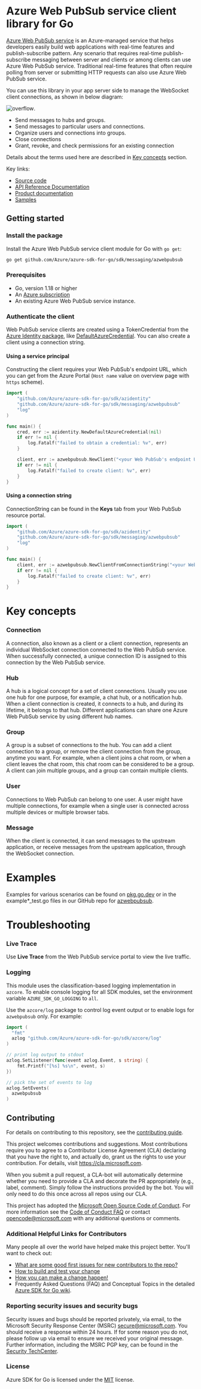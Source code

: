 # Azure Web PubSub service client library for Go

[Azure Web PubSub service](https://aka.ms/awps/doc) is an Azure-managed service that helps developers easily build web applications with real-time features and publish-subscribe pattern. Any scenario that requires real-time publish-subscribe messaging between server and clients or among clients can use Azure Web PubSub service. Traditional real-time features that often require polling from server or submitting HTTP requests can also use Azure Web PubSub service.

You can use this library in your app server side to manage the WebSocket client connections, as shown in below diagram:

![overflow](https://user-images.githubusercontent.com/668244/140014067-25a00959-04dc-47e8-ac25-6957bd0a71ce.png).

- Send messages to hubs and groups.
- Send messages to particular users and connections.
- Organize users and connections into groups.
- Close connections
- Grant, revoke, and check permissions for an existing connection

Details about the terms used here are described in [Key concepts](#key-concepts) section.

Key links:
- [Source code][source]
- [API Reference Documentation][godoc]
- [Product documentation][product]
- [Samples][godoc_examples]

## Getting started

### Install the package

Install the Azure Web PubSub service client module for Go with `go get`:

```bash
go get github.com/Azure/azure-sdk-for-go/sdk/messaging/azwebpubsub
```

### Prerequisites

- Go, version 1.18 or higher
- An [Azure subscription](https://azure.microsoft.com/free/)
- An existing Azure Web PubSub service instance.


### Authenticate the client

Web PubSub service clients are created using a TokenCredential from the [Azure Identity package][azure_identity_pkg], like [DefaultAzureCredential][default_azure_credential].
You can also create a client using a connection string.

#### Using a service principal

Constructing the client requires your Web PubSub's endpoint URL, which you can get from the Azure Portal (`Host name` value on overview page with `https` scheme).

```go
import (
	"github.com/Azure/azure-sdk-for-go/sdk/azidentity"
	"github.com/Azure/azure-sdk-for-go/sdk/messaging/azwebpubsub"
	"log"
)

func main() {
	cred, err := azidentity.NewDefaultAzureCredential(nil)
	if err != nil {
		log.Fatalf("failed to obtain a credential: %v", err)
	}

	client, err := azwebpubsub.NewClient("<your Web PubSub's endpoint URL>", cred, nil)
	if err != nil {
		log.Fatalf("failed to create client: %v", err)
	}
}
```

#### Using a connection string

ConnectionString can be found in the **Keys** tab from your Web PubSub resource portal.

```go
import (
	"github.com/Azure/azure-sdk-for-go/sdk/azidentity"
	"github.com/Azure/azure-sdk-for-go/sdk/messaging/azwebpubsub"
	"log"
)

func main() {
	client, err := azwebpubsub.NewClientFromConnectionString("<your Web PubSub's connection string>", nil)
	if err != nil {
		log.Fatalf("failed to create client: %v", err)
	}
}
```

# Key concepts

### Connection

A connection, also known as a client or a client connection, represents an individual WebSocket connection connected to the Web PubSub service. When successfully connected, a unique connection ID is assigned to this connection by the Web PubSub service.

### Hub

A hub is a logical concept for a set of client connections. Usually you use one hub for one purpose, for example, a chat hub, or a notification hub. When a client connection is created, it connects to a hub, and during its lifetime, it belongs to that hub. Different applications can share one Azure Web PubSub service by using different hub names.

### Group

A group is a subset of connections to the hub. You can add a client connection to a group, or remove the client connection from the group, anytime you want. For example, when a client joins a chat room, or when a client leaves the chat room, this chat room can be considered to be a group. A client can join multiple groups, and a group can contain multiple clients.

### User

Connections to Web PubSub can belong to one user. A user might have multiple connections, for example when a single user is connected across multiple devices or multiple browser tabs.

### Message

When the client is connected, it can send messages to the upstream application, or receive messages from the upstream application, through the WebSocket connection.

# Examples

Examples for various scenarios can be found on [pkg.go.dev](https://pkg.go.dev/github.com/Azure/azure-sdk-for-go/sdk/messaging/azwebpubsub#pkg-examples) or in the example*_test.go files in our GitHub repo for [azwebpubsub](https://github.com/Azure/azure-sdk-for-go/blob/main/sdk/messaging/azwebpubsub).

# Troubleshooting

### Live Trace

Use **Live Trace** from the Web PubSub service portal to view the live traffic.

### Logging

This module uses the classification-based logging implementation in `azcore`. To enable console logging for all SDK modules, set the environment variable `AZURE_SDK_GO_LOGGING` to `all`. 

Use the `azcore/log` package to control log event output or to enable logs for `azwebpubsub` only. For example:

```go
import (
  "fmt"
  azlog "github.com/Azure/azure-sdk-for-go/sdk/azcore/log"
)

// print log output to stdout
azlog.SetListener(func(event azlog.Event, s string) {
    fmt.Printf("[%s] %s\n", event, s)
})

// pick the set of events to log
azlog.SetEvents(
  azwebpubsub
)
```

## Contributing
For details on contributing to this repository, see the [contributing guide][azure_sdk_for_go_contributing].

This project welcomes contributions and suggestions. Most contributions require you to agree to a
Contributor License Agreement (CLA) declaring that you have the right to, and actually do, grant us
the rights to use your contribution. For details, visit https://cla.microsoft.com.

When you submit a pull request, a CLA-bot will automatically determine whether you need to provide
a CLA and decorate the PR appropriately (e.g., label, comment). Simply follow the instructions
provided by the bot. You will only need to do this once across all repos using our CLA.

This project has adopted the [Microsoft Open Source Code of Conduct](https://opensource.microsoft.com/codeofconduct/).
For more information see the [Code of Conduct FAQ](https://opensource.microsoft.com/codeofconduct/faq/) or
contact [opencode@microsoft.com](mailto:opencode@microsoft.com) with any additional questions or comments.

### Additional Helpful Links for Contributors  
Many people all over the world have helped make this project better.  You'll want to check out:

* [What are some good first issues for new contributors to the repo?](https://github.com/azure/azure-sdk-for-go/issues?q=is%3Aopen+is%3Aissue+label%3A%22up+for+grabs%22)
* [How to build and test your change][azure_sdk_for_go_contributing_developer_guide]
* [How you can make a change happen!][azure_sdk_for_go_contributing_pull_requests]
* Frequently Asked Questions (FAQ) and Conceptual Topics in the detailed [Azure SDK for Go wiki](https://github.com/azure/azure-sdk-for-go/wiki).

<!-- ### Community-->
### Reporting security issues and security bugs

Security issues and bugs should be reported privately, via email, to the Microsoft Security Response Center (MSRC) <secure@microsoft.com>. You should receive a response within 24 hours. If for some reason you do not, please follow up via email to ensure we received your original message. Further information, including the MSRC PGP key, can be found in the [Security TechCenter](https://www.microsoft.com/msrc/faqs-report-an-issue).

### License

Azure SDK for Go is licensed under the [MIT](https://github.com/Azure/azure-sdk-for-go/blob/main/sdk/template/aztemplate/LICENSE.txt) license.

<!-- LINKS -->
[azure_sdk_for_go_contributing]: https://github.com/Azure/azure-sdk-for-go/blob/main/CONTRIBUTING.md
[azure_sdk_for_go_contributing_developer_guide]: https://github.com/Azure/azure-sdk-for-go/blob/main/CONTRIBUTING.md#developer-guide
[azure_sdk_for_go_contributing_pull_requests]: https://github.com/Azure/azure-sdk-for-go/blob/main/CONTRIBUTING.md#pull-requests
[azure_cli]: https://docs.microsoft.com/cli/azure
[azure_pattern_circuit_breaker]: https://docs.microsoft.com/azure/architecture/patterns/circuit-breaker
[azure_pattern_retry]: https://docs.microsoft.com/azure/architecture/patterns/retry
[azure_portal]: https://portal.azure.com
[azure_sub]: https://azure.microsoft.com/free/
[cloud_shell]: https://docs.microsoft.com/azure/cloud-shell/overview
[cloud_shell_bash]: https://shell.azure.com/bash

[azure_identity_pkg]: https://pkg.go.dev/github.com/Azure/azure-sdk-for-go/sdk/azidentity
[default_azure_credential]: https://pkg.go.dev/github.com/Azure/azure-sdk-for-go/sdk/azidentity#NewDefaultAzureCredential
[source]: https://github.com/Azure/azure-sdk-for-go/tree/main/sdk/messaging/azwebpubsub
[godoc]: https://pkg.go.dev/github.com/Azure/azure-sdk-for-go/sdk/messaging/azwebpubsub
[godoc_examples]: https://pkg.go.dev/github.com/Azure/azure-sdk-for-go/sdk/messaging/azwebpubsub#pkg-examples
[product]: https://aka.ms/awps/doc
